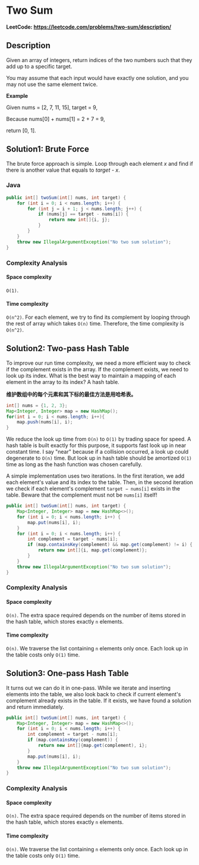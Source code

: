# Two Sum

**LeetCode: https://leetcode.com/problems/two-sum/description/**

## Description

Given an array of integers, return indices of the two numbers such that they add up to a specific target.

You may assume that each input would have exactly one solution, and you may not use the same element twice.

**Example**

Given nums = [2, 7, 11, 15], target = 9,

Because nums[0] + nums[1] = 2 + 7 = 9,

return [0, 1].

## Solution1: Brute Force

The brute force approach is simple. Loop through each element *x* and find if there is another value that equals to *target - x*.

### Java

```java
public int[] twoSum(int[] nums, int target) {
    for (int i = 0; i < nums.length; i++) {
        for (int j = i + 1; j < nums.length; j++) {
            if (nums[j] == target - nums[i]) {
                return new int[]{i, j};
            }
        }
    }
    throw new IllegalArgumentException("No two sum solution");
}
```

### Complexity Analysis

#### Space complexity

`O(1)`. 

#### Time complexity

`O(n^2)`. For each element, we try to find its complement by looping through the rest of array which takes `O(n)` time. Therefore, the time complexity is `O(n^2)`.

## Solution2: Two-pass Hash Table

To improve our run time complexity, we need a more efficient way to check if the complement exists in the array. If the complement exists, we need to look up its index. What is the best way to maintain a mapping of each element in the array to its index? A hash table.

**维护数组中的每个元素和其下标的最佳方法是用哈希表。**

```java
int[] nums = {1, 2, 3}; 
Map<Integer, Integer> map = new HashMap();
for(int i = 0; i < nums.length; i++){
	map.push(nums[i], i);
}
```

We reduce the look up time from `O(n)` to `O(1)` by trading space for speed. A hash table is built exactly for this purpose, it supports fast look up in near constant time. I say "near" because if a collision occurred, a look up could degenerate to `O(n)` time. But look up in hash table should be amortized `O(1)` time as long as the hash function was chosen carefully.

A simple implementation uses two iterations. In the first iteration, we add each element's value and its index to the table. Then, in the second iteration we check if each element's complement `target − nums[i]` exists in the table. Beware that the complement must not be `nums[i]` itself!

```java
public int[] twoSum(int[] nums, int target) {
    Map<Integer, Integer> map = new HashMap<>();
    for (int i = 0; i < nums.length; i++) {
        map.put(nums[i], i);
    }
    for (int i = 0; i < nums.length; i++) {
        int complement = target - nums[i];
        if (map.containsKey(complement) && map.get(complement) != i) {
            return new int[]{i, map.get(complement)};
        }
    }
    throw new IllegalArgumentException("No two sum solution");
}
```

### Complexity Analysis

#### Space complexity

`O(n)`. The extra space required depends on the number of items stored in the hash table, which stores exactly `n` elements.

#### Time complexity

`O(n)`. We traverse the list containing `n` elements only once. Each look up in the table costs only `O(1)` time.

## Solution3: One-pass Hash Table

It turns out we can do it in one-pass. While we iterate and inserting elements into the table, we also look back to check if current element's complement already exists in the table. If it exists, we have found a solution and return immediately.

```java
public int[] twoSum(int[] nums, int target) {
    Map<Integer, Integer> map = new HashMap<>();
    for (int i = 0; i < nums.length; i++) {
        int complement = target - nums[i];
        if (map.containsKey(complement)) {
            return new int[]{map.get(complement), i};
        }
        map.put(nums[i], i);
    }
    throw new IllegalArgumentException("No two sum solution");
}
```

### Complexity Analysis

#### Space complexity

`O(n)`. The extra space required depends on the number of items stored in the hash table, which stores exactly `n` elements.

#### Time complexity

`O(n)`. We traverse the list containing `n` elements only once. Each look up in the table costs only `O(1)` time.